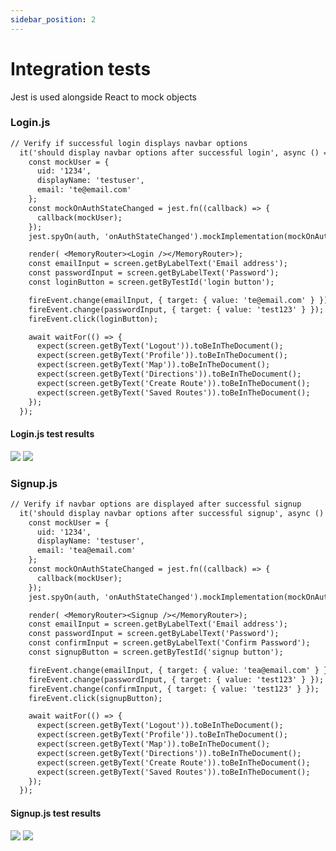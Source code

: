 ```yaml
---
sidebar_position: 2
---
```

# Integration tests
Jest is used alongside React to mock objects

### Login.js 
```diff
// Verify if successful login displays navbar options
  it('should display navbar options after successful login', async () => {
    const mockUser = {
      uid: '1234',
      displayName: 'testuser',
      email: 'te@email.com'
    };
    const mockOnAuthStateChanged = jest.fn((callback) => {
      callback(mockUser);
    });
    jest.spyOn(auth, 'onAuthStateChanged').mockImplementation(mockOnAuthStateChanged);

    render( <MemoryRouter><Login /></MemoryRouter>);
    const emailInput = screen.getByLabelText('Email address');
    const passwordInput = screen.getByLabelText('Password');
    const loginButton = screen.getByTestId('login button');

    fireEvent.change(emailInput, { target: { value: 'te@email.com' } });
    fireEvent.change(passwordInput, { target: { value: 'test123' } });
    fireEvent.click(loginButton);

    await waitFor(() => {
      expect(screen.getByText('Logout')).toBeInTheDocument();
      expect(screen.getByText('Profile')).toBeInTheDocument();
      expect(screen.getByText('Map')).toBeInTheDocument();
      expect(screen.getByText('Directions')).toBeInTheDocument();
      expect(screen.getByText('Create Route')).toBeInTheDocument();
      expect(screen.getByText('Saved Routes')).toBeInTheDocument();
    });
  });
```
#### Login.js test results
![](https://media.discordapp.net/attachments/1059991342266204242/1100474068194574447/image.png)
![](https://media.discordapp.net/attachments/1059991342266204242/1100474068408467587/image.png)

### Signup.js
```diff
// Verify if navbar options are displayed after successful signup
  it('should display navbar options after successful signup', async () => {
    const mockUser = {
      uid: '1234',
      displayName: 'testuser',
      email: 'tea@email.com'
    };
    const mockOnAuthStateChanged = jest.fn((callback) => {
      callback(mockUser);
    });
    jest.spyOn(auth, 'onAuthStateChanged').mockImplementation(mockOnAuthStateChanged);

    render( <MemoryRouter><Signup /></MemoryRouter>);
    const emailInput = screen.getByLabelText('Email address');
    const passwordInput = screen.getByLabelText('Password');
    const confirmInput = screen.getByLabelText('Confirm Password');
    const signupButton = screen.getByTestId('signup button');

    fireEvent.change(emailInput, { target: { value: 'tea@email.com' } });
    fireEvent.change(passwordInput, { target: { value: 'test123' } });
    fireEvent.change(confirmInput, { target: { value: 'test123' } });
    fireEvent.click(signupButton);

    await waitFor(() => {
      expect(screen.getByText('Logout')).toBeInTheDocument();
      expect(screen.getByText('Profile')).toBeInTheDocument();
      expect(screen.getByText('Map')).toBeInTheDocument();
      expect(screen.getByText('Directions')).toBeInTheDocument();
      expect(screen.getByText('Create Route')).toBeInTheDocument();
      expect(screen.getByText('Saved Routes')).toBeInTheDocument();
    });
  });
```

#### Signup.js test results
![](https://media.discordapp.net/attachments/1059991342266204242/1100474068660129953/image.png)
![](https://media.discordapp.net/attachments/1059991342266204242/1100474068928577686/image.png)